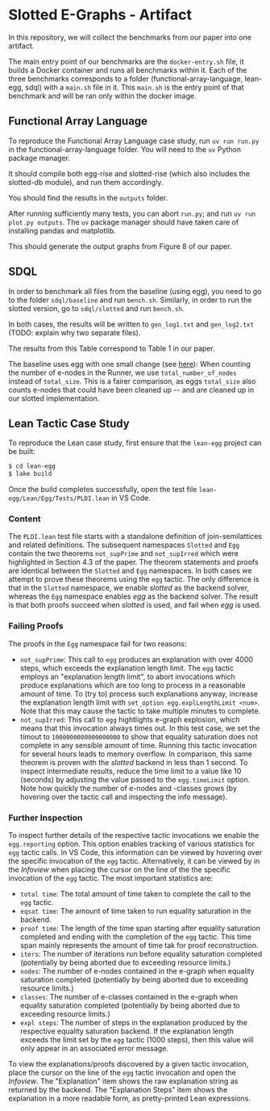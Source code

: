 Slotted E-Graphs - Artifact
===========================

In this repository, we will collect the benchmarks from our paper into one artifact.

The main entry point of our benchmarks are the `docker-entry.sh` file, it builds a Docker container and runs all benchmarks within it.
Each of the three benchmarks corresponds to a folder (functional-array-language, lean-egg, sdql) with a `main.sh` file in it.
This `main.sh` is the entry point of that benchmark and will be ran only within the docker image.


## Functional Array Language

To reproduce the Functional Array Language case study, run `uv run run.py` in the functional-array-language folder. You will need to the `uv` Python package manager.

It should compile both egg-rise and slotted-rise (which also includes the slotted-db module), and run them accordingly.

You should find the results in the `outputs` folder.

After running sufficiently many tests, you can abort `run.py`; and run `uv run plot.py outputs`. The `uv` package manager should have taken care of installing pandas and matplotlib.

This should generate the output graphs from Figure 8 of our paper.

## SDQL

In order to benchmark all files from the baseline (using egg), you need to go to
the folder `sdql/baseline` and run `bench.sh`.
Similarly, in order to run the slotted version, go to `sdql/slotted` and run `bench.sh`.

In both cases, the results will be written to `gen_log1.txt` and `gen_log2.txt` (TODO: explain why two separate files).

The results from this Table correspond to Table 1 in our paper.

The baseline uses egg with one small change (see [here](https://github.com/amirsh/egg/commit/5b19ed7dd5870a42370d5fb8825410072f51410c)): When counting the number of e-nodes in the Runner, we use `total_number_of_nodes` instead of `total_size`.
This is a fairer comparison, as eggs `total_size` also counts e-nodes that could have been cleaned up -- and are cleaned up in our slotted implementation.



## Lean Tactic Case Study

To reproduce the Lean case study, first ensure that the `lean-egg` project can be built:

```bash
$ cd lean-egg
$ lake build
```

Once the build completes successfully, open the test file `lean-egg/Lean/Egg/Tests/PLDI.lean` in VS Code. 

### Content

The `PLDI.lean` test file starts with a standalone definition of join-semilattices and related definitions. The subsequent namespaces `Slotted` and `Egg` contain the two theorems `not_supPrime` and `not_supIrred` which were highlighted in Section 4.3 of the paper. The theorem statements and proofs are identical between the `Slotted` and `Egg` namespaces. In both cases we attempt to prove these theorems using the `egg` tactic. The only difference is that in the `Slotted` namespace, we enable *slotted* as the backend solver, whereas the `Egg` namespace enables *egg* as the backend solver. The result is that both proofs succeed when *slotted* is used, and fail when *egg* is used. 

### Failing Proofs

The proofs in the `Egg` namespace fail for two reasons:

* `not_supPrime`: This call to `egg` produces an explanation with over 4000 steps, which exceeds the explanation length limit. The `egg` tactic employs an "explanation length limit", to abort invocations which produce explanations which are too long to process in a reasonable amount of time. To (try to) process such explanations anyway, increase the explanation length limit with `set_option egg.explLengthLimit <num>`. Note that this may cause the tactic to take multiple minutes to complete.
* `not_supIrred`: This call to `egg` hightlights e-graph explosion, which means that this invocation always times out. In this test case, we set the timout to `1000000000000000000` to show that equality saturation does not complete in any sensible amount of time. Running this tactic invocation for several hours leads to memory overflow. In comparison, this same theorem is proven with the *slotted* backend in less than 1 second. To inspect intermediate results, reduce the time limit to a value like 10 (seconds) by adjusting the value passed to the `egg.timeLimit` option. Note how quickly the number of e-nodes and -classes grows (by hovering over the tactic call and inspecting the info message).

### Further Inspection

To inspect further details of the respective tactic invocations we enable the `egg.reporting` option. This option enables tracking of various statistics for `egg` tactic calls. In VS Code, this information can be viewed by hovering over the specific invocation of the `egg` tactic. Alternatively, it can be viewed by in the *Infoview* when placing the cursor on the line of the the specific invocation of the `egg` tactic. The most important statistics are:

* `total time`: The total amount of time taken to complete the call to the `egg` tactic.
* `eqsat time`: The amount of time taken to run equality saturation in the backend.
* `proof time`: The length of the time span starting after equality saturation completed and ending with the completion of the `egg` tactic. This time span mainly represents the amount of time tak for proof reconstruction.
* `iters`: The number of iterations run before equality saturation completed (potentially by being aborted due to exceeding resource limits.)
* `nodes`: The number of e-nodes contained in the e-graph when equality saturation completed (potentially by being aborted due to exceeding resource limits.)
* `classes`: The number of e-classes contained in the e-graph when equality saturation completed (potentially by being aborted due to exceeding resource limits.)
* `expl steps`: The number of steps in the explanation produced by the respective equality saturation backend. If the explanation length exceeds the limit set by the `egg` tactic (1000 steps), then this value will only appear in an associated error message.

To view the explanations/proofs discovered by a given tactic invocation, place the cursor on the line of the `egg` tactic invocation and open the *Infoview*. The "Explanation" item shows the raw explanation string as returned by the backend. The "Explanation Steps" item shows the explanation in a more readable form, as pretty-printed Lean expressions.


